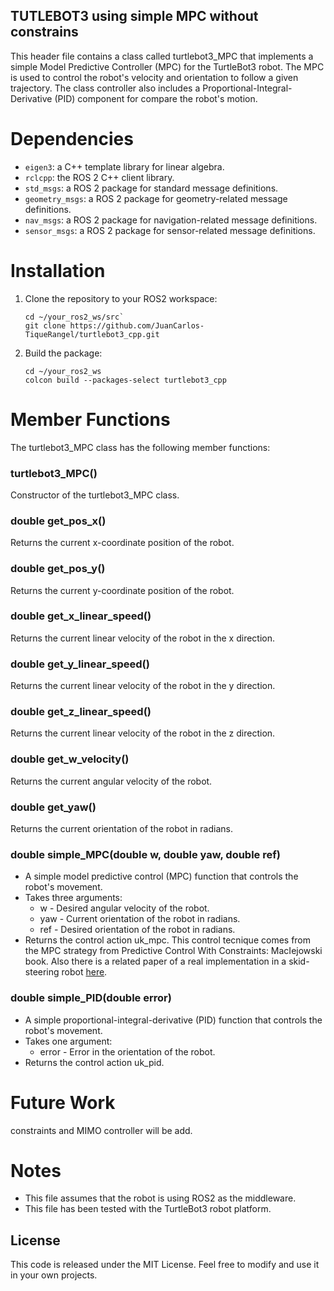 ## TUTLEBOT3 using simple MPC without constrains

This header file contains a class called turtlebot3_MPC that implements a simple Model Predictive Controller (MPC) for the TurtleBot3 robot. The MPC is used to control the robot's velocity and orientation to follow a given trajectory. The class controller also includes a Proportional-Integral-Derivative (PID) component for compare the robot's motion.

# Dependencies
* `eigen3`: a C++ template library for linear algebra.
* `rclcpp`: the ROS 2 C++ client library.
* `std_msgs`: a ROS 2 package for standard message definitions.
* `geometry_msgs`: a ROS 2 package for geometry-related message definitions.
* `nav_msgs`: a ROS 2 package for navigation-related message definitions.
* `sensor_msgs`: a ROS 2 package for sensor-related message definitions.

# Installation 

1. Clone the repository to your ROS2 workspace:
    ```
    cd ~/your_ros2_ws/src`
    git clone https://github.com/JuanCarlos-TiqueRangel/turtlebot3_cpp.git
    ```
2. Build the package:
    ```
    cd ~/your_ros2_ws
    colcon build --packages-select turtlebot3_cpp
    ```

# Member Functions
The turtlebot3_MPC class has the following member functions:

### turtlebot3_MPC()
Constructor of the turtlebot3_MPC class.

### double get_pos_x()
Returns the current x-coordinate position of the robot.

### double get_pos_y()
Returns the current y-coordinate position of the robot.

### double get_x_linear_speed()
Returns the current linear velocity of the robot in the x direction.

### double get_y_linear_speed()
Returns the current linear velocity of the robot in the y direction.

### double get_z_linear_speed()
Returns the current linear velocity of the robot in the z direction.

### double get_w_velocity()
Returns the current angular velocity of the robot.

### double get_yaw()
Returns the current orientation of the robot in radians.

### double simple_MPC(double w, double yaw, double ref)
* A simple model predictive control (MPC) function that controls the robot's movement.
* Takes three arguments:
    * w - Desired angular velocity of the robot.
    * yaw - Current orientation of the robot in radians.
    * ref - Desired orientation of the robot in radians.
* Returns the control action uk_mpc. This control tecnique comes from the MPC strategy from Predictive Control With Constraints: MacIejowski book. Also there is a related paper of a real implementation in a skid-steering robot [here](https://ieeexplore.ieee.org/abstract/document/9633291).

### double simple_PID(double error)
* A simple proportional-integral-derivative (PID) function that controls the robot's movement.
* Takes one argument:
    * error - Error in the orientation of the robot.
* Returns the control action uk_pid.

# Future Work 
constraints and MIMO controller will be add.

# Notes
* This file assumes that the robot is using ROS2 as the middleware.
* This file has been tested with the TurtleBot3 robot platform.

## License
This code is released under the MIT License. Feel free to modify and use it in your own projects.
